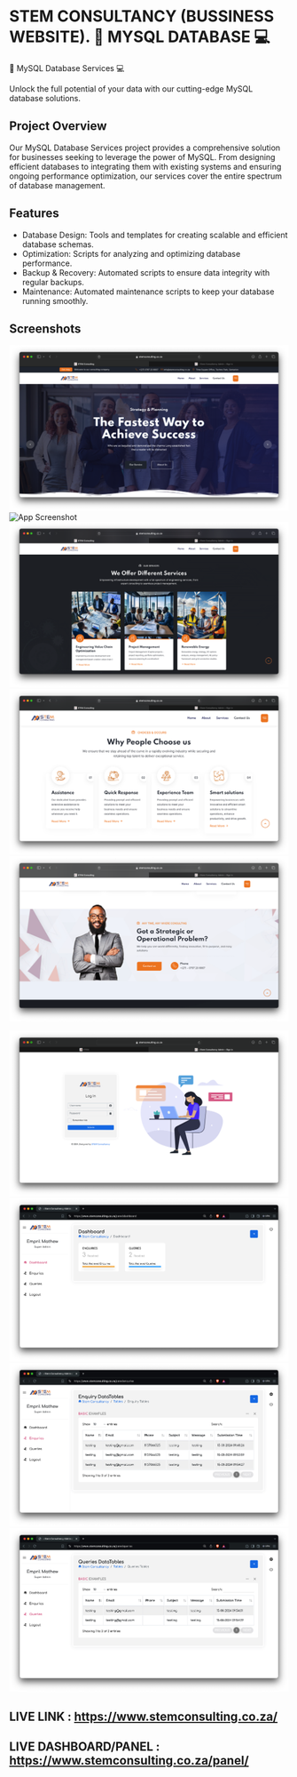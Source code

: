 
# STEM CONSULTANCY (BUSSINESS WEBSITE). 🚀 MYSQL DATABASE 💻

🚀 MySQL Database Services 💻

Unlock the full potential of your data with our cutting-edge MySQL database solutions.
## Project Overview

Our MySQL Database Services project provides a comprehensive solution for businesses seeking to leverage the power of MySQL. From designing efficient databases to integrating them with existing systems and ensuring ongoing performance optimization, our services cover the entire spectrum of database management.
## Features

- Database Design: Tools and templates for creating scalable and efficient database schemas.
- Optimization: Scripts for analyzing and optimizing database performance.
- Backup & Recovery: Automated scripts to ensure data integrity with regular backups.
- Maintenance: Automated maintenance scripts to keep your database running smoothly.





## Screenshots

![App Screenshot](./overview/overview1.png)
![App Screenshot](./overview/overview2.png)
![App Screenshot](./overview/overview3.png)
![App Screenshot](./overview/overview4.png)
![App Screenshot](./overview/overview5.png)

![App Screenshot](./overview/admin1.png)
![App Screenshot](./overview/admin2.png)
![App Screenshot](./overview/admin3.png)
![App Screenshot](./overview/admin4.png)

## LIVE LINK : https://www.stemconsulting.co.za/
## LIVE DASHBOARD/PANEL : https://www.stemconsulting.co.za/panel/
